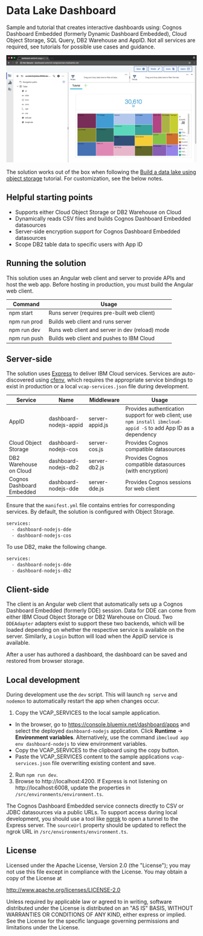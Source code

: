 # Data Lake Dashboard

Sample and tutorial that creates interactive dashboards using: Cognos Dashboard Embedded (formerly Dynamic Dashboard Embedded), Cloud Object Storage, SQL Query, DB2 Warehouse and AppID. Not all services are required, see tutorials for possible use cases and guidance.

![Application](images/dashboard-chart.png)

The solution works out of the box when following the [Build a data lake using object storage](https://cloud.ibm.com/docs/tutorials?topic=solution-tutorials-smart-data-lake) tutorial. For customization, see the below notes.

## Helpful starting points

- Supports either Cloud Object Storage or DB2 Warehouse on Cloud
- Dynamically reads CSV files and builds Cognos Dashboard Embedded datasources
- Server-side encryption support for Cognos Dashboard Embedded datasources
- Scope DB2 table data to specific users with App ID

## Running the solution

This solution uses an Angular web client and server to provide APIs and host the web app. Before hosting in production, you must build the Angular web client.

| Command       | Usage                                           |
|---------------|-------------------------------------------------|
| npm start     | Runs server (requires pre-built web client)     |
| npm run prod  | Builds web client and runs server               |
| npm run dev   | Runs web client and server in dev (reload) mode |
| npm run push  | Builds web client and pushes to IBM Cloud       |

## Server-side

The solution uses [Express](http://expressjs.com/) to deliver IBM Cloud services. Services are auto-discovered using [cfenv](https://www.npmjs.com/package/cfenv), which requires the appropriate service bindings to exist in production or a local `vcap-services.json` file during development.

| Service                    | Name                   | Middleware      | Usage                                                 |
|----------------------------|------------------------|-----------------|-------------------------------------------------------|
| AppID                      | dashboard-nodejs-appid | server-appid.js | Provides authentication support for web client; use `npm install ibmcloud-appid -S` to add App ID as a dependency        |
| Cloud Object Storage       | dashboard-nodejs-cos   | server-cos.js   | Provides Cognos compatible datasources                   |
| DB2 Warehouse on Cloud     | dashboard-nodejs-db2   | server-db2.js   | Provides Cognos compatible datasources (with encryption) |
| Cognos Dashboard Embedded | dashboard-nodejs-dde   | server-dde.js   | Provides Cognos sessions for web client                  |

Ensure that the `manifest.yml` file contains entries for corresponding services. By default, the solution is configured with Object Storage.

```
services:
  - dashboard-nodejs-dde
  - dashboard-nodejs-cos
```

To use DB2, make the following change.

```
services:
  - dashboard-nodejs-dde
  - dashboard-nodejs-db2
```

## Client-side

The client is an Angular web client that automatically sets up a Cognos Dashboard Embedded (formerly DDE) session. Data for DDE can come from either IBM Cloud Object Storage or DB2 Warehouse on Cloud. Two `DDEAdapter` adapters exist to support these two backends, which will be loaded depending on whether the respective service is available on the server. Similarly, a `Login` button will load when the AppID service is available.

After a user has authored a dashboard, the dashboard can be saved and restored from browser storage.

## Local development
During development use the `dev` script. This will launch `ng serve` and `nodemon` to automatically restart the app when changes occur.

1. Copy the VCAP_SERVICES to the local sample application.
  - In the browser, go to https://console.bluemix.net/dashboard/apps and select the deployed `dashboard-nodejs` application. Click **Runtime** -> **Environment variables**. Alternatively, use the command `ibmcloud app env dashboard-nodejs` to view environment variables.
  - Copy the VCAP_SERVICES to the clipboard using the copy button.
  - Paste the VCAP_SERVICES content to the sample applications `vcap-services.json` file overwriting existing content and save.
2. Run `npm run dev`.
3. Browse to http://localhost:4200. If Express is not listening on http://localhost:6008, update the properties in `/src/environments/environment.ts`.

The Cognos Dashboard Embedded service connects directly to CSV or JDBC datasources via a public URLs. To support access during local development, you should use a tool like [ngrok](https://ngrok.com/) to open a tunnel to the Express server. The `sourceUrl` property should be updated to reflect the ngrok URL in `/src/environments/environment.ts`.

## License

Licensed under the Apache License, Version 2.0 (the "License"); you may not use this file except in compliance with the License. You may obtain a copy of the License at

http://www.apache.org/licenses/LICENSE-2.0

Unless required by applicable law or agreed to in writing, software distributed under the License is distributed on an "AS IS" BASIS, WITHOUT WARRANTIES OR CONDITIONS OF ANY KIND, either express or implied. See the License for the specific language governing permissions and limitations under the License.
